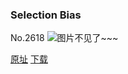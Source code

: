 ### Selection Bias
No.2618
![图片不见了~~~](https://imgs.xkcd.com/comics/selection_bias.png)

[原址](https://xkcd.com//2618) [下载](https://imgs.xkcd.com/comics/selection_bias.png)

